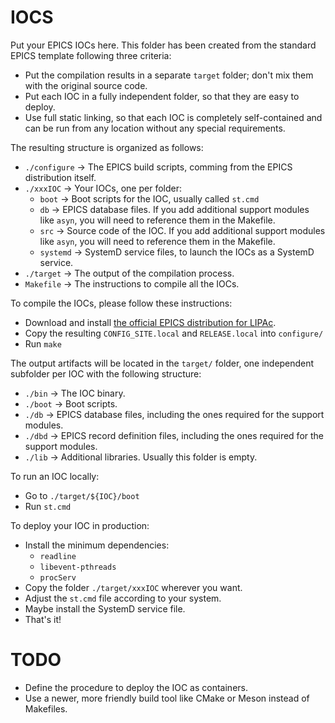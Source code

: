# IOCS

Put your EPICS IOCs here. This folder has been created from the standard EPICS template following three criteria:

- Put the compilation results in a separate `target` folder; don't mix them with the original source code.
- Put each IOC in a fully independent folder, so that they are easy to deploy.
- Use full static linking, so that each IOC is completely self-contained and can be run from any location without any special requirements.

The resulting structure is organized as follows:

- `./configure` -> The EPICS build scripts, comming from the EPICS distribution itself.
- `./xxxIOC`    -> Your IOCs, one per folder:
    - `boot`    -> Boot scripts for the IOC, usually called `st.cmd`
    - `db`      -> EPICS database files. If you add additional support modules like `asyn`, you will need to reference them in the Makefile.
    - `src`     -> Source code of the IOC. If you add additional support modules like `asyn`, you will need to reference them in the Makefile.
    - `systemd` -> SystemD service files, to launch the IOCs as a SystemD service.
- `./target`    -> The output of the compilation process.
- `Makefile`    -> The instructions to compile all the IOCs.

To compile the IOCs, please follow these instructions:

- Download and install [the official EPICS distribution for LIPAc](https://github.com/IFMIF/epics-7.0/).
- Copy the resulting `CONFIG_SITE.local` and `RELEASE.local` into `configure/`
- Run `make`

The output artifacts will be located in the `target/` folder, one independent subfolder per IOC with the following structure:

- `./bin`  -> The IOC binary.
- `./boot` -> Boot scripts.
- `./db`   -> EPICS database files, including the ones required for the support modules.
- `./dbd`  -> EPICS record definition files, including the ones required for the support modules.
- `./lib`  -> Additional libraries. Usually this folder is empty.

To run an IOC locally:

- Go to `./target/${IOC}/boot`
- Run `st.cmd`

To deploy your IOC in production:

- Install the minimum dependencies:
    - `readline`
    - `libevent-pthreads`
    - `procServ`
- Copy the folder `./target/xxxIOC` wherever you want.
- Adjust the `st.cmd` file according to your system.
- Maybe install the SystemD service file.
- That's it!

# TODO

- Define the procedure to deploy the IOC as containers.
- Use a newer, more friendly build tool like CMake or Meson instead of Makefiles.
